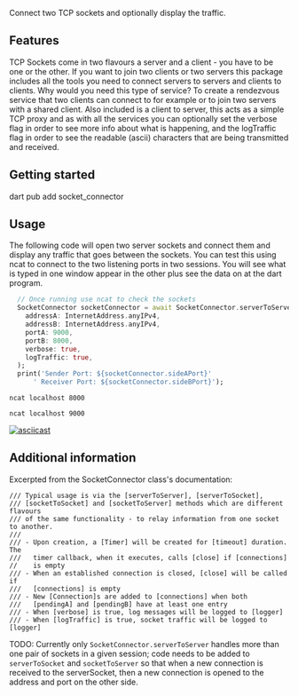 Connect two TCP sockets and optionally display the traffic.

## Features

TCP Sockets come in two flavours a server and a client - you have to be one or
the other. If you want to join two clients or two servers this package includes
all the tools you need to connect servers to servers and clients to clients.
Why would you need this type of service? To create a rendezvous service that two
clients can connect to for example or to join two servers with a shared client.
Also included is a client to server, this acts as a simple TCP proxy and as with
all the services you can optionally set the verbose flag in order to see 
more info about what is happening, and the logTraffic flag in order to see the 
readable (ascii) characters that are being transmitted and received.

## Getting started

dart pub add socket_connector

## Usage

The following code will open two server sockets and connect them and display any
traffic that goes between the sockets. You can test this using ncat to connect
to the two listening ports in two sessions. You will see what is typed in one
window appear in the other plus see the data on at the dart program.

```dart
  // Once running use ncat to check the sockets
  SocketConnector socketConnector = await SocketConnector.serverToServer(
    addressA: InternetAddress.anyIPv4,
    addressB: InternetAddress.anyIPv4,
    portA: 9000,
    portB: 8000,
    verbose: true,
    logTraffic: true,
  );
  print('Sender Port: ${socketConnector.sideAPort}'
      ' Receiver Port: ${socketConnector.sideBPort}');
```

`ncat localhost 8000`

`ncat localhost 9000`

[![asciicast](https://asciinema.org/a/cglnKVtH16DPwWfqGJXgPMCKn.svg)](https://asciinema.org/a/cglnKVtH16DPwWfqGJXgPMCKn)


## Additional information

Excerpted from the SocketConnector class's documentation:
```
/// Typical usage is via the [serverToServer], [serverToSocket],
/// [socketToSocket] and [socketToServer] methods which are different flavours
/// of the same functionality - to relay information from one socket to another.
///
/// - Upon creation, a [Timer] will be created for [timeout] duration. The
///   timer callback, when it executes, calls [close] if [connections]
//    is empty
/// - When an established connection is closed, [close] will be called if
///   [connections] is empty
/// - New [Connection]s are added to [connections] when both
///   [pendingA] and [pendingB] have at least one entry
/// - When [verbose] is true, log messages will be logged to [logger]
/// - When [logTraffic] is true, socket traffic will be logged to [logger]
```

TODO: Currently only `SocketConnector.serverToServer` handles more than one 
pair of sockets in a given session; code needs to be added to `serverToSocket` 
and `socketToServer` so that when a new connection is received to the 
serverSocket, then a new connection is opened to the address and port on the 
other side.